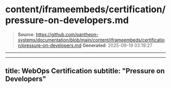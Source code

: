 # content/iframeembeds/certification/pressure-on-developers.md

> **Source**: https://github.com/pantheon-systems/documentation/blob/main/content/iframeembeds/certification/pressure-on-developers.md
> **Generated**: 2025-09-19 03:19:27

---

---
title: WebOps Certification
subtitle: "Pressure on Developers"
---

<Partial file="certification-guide/pressure-on-developers.md" />
